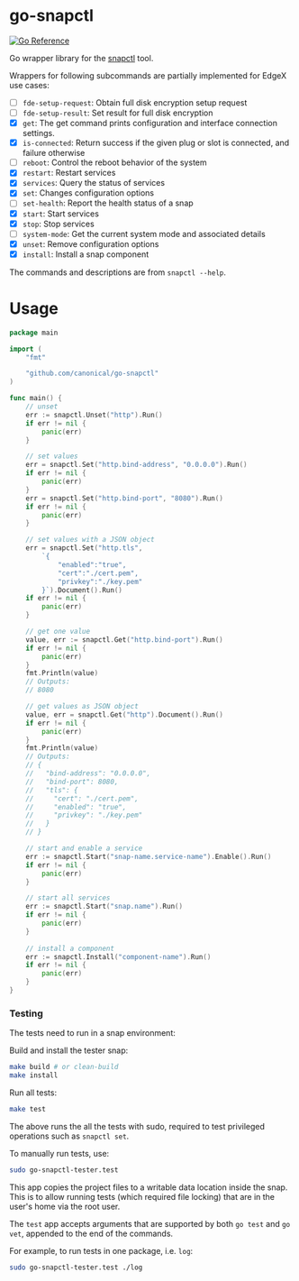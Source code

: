 # go-snapctl
[![Go Reference](https://pkg.go.dev/badge/github.com/canonical/go-snapctl.svg)](https://pkg.go.dev/github.com/canonical/go-snapctl)

Go wrapper library for the [snapctl](https://snapcraft.io/docs/using-snapctl) tool.

Wrappers for following subcommands are partially implemented for EdgeX use cases:

- [ ] `fde-setup-request`: Obtain full disk encryption setup request
- [ ] `fde-setup-result`: Set result for full disk encryption
- [x] `get`: The get command prints configuration and interface connection settings.                
- [x] `is-connected`: Return success if the given plug or slot is connected, and failure otherwise
- [ ] `reboot`: Control the reboot behavior of the system          
- [x] `restart`: Restart services    
- [x] `services`: Query the status of services      
- [x] `set`: Changes configuration options
- [ ] `set-health`: Report the health status of a snap
- [x] `start`: Start services 
- [x] `stop`: Stop services
- [ ] `system-mode`: Get the current system mode and associated details
- [x] `unset`: Remove configuration options
- [x] `install`: Install a snap component

The commands and descriptions are from `snapctl --help`.

# Usage

```go
package main

import (
	"fmt"

	"github.com/canonical/go-snapctl"
)

func main() {
	// unset
	err := snapctl.Unset("http").Run()
	if err != nil {
		panic(err)
	}

	// set values
	err = snapctl.Set("http.bind-address", "0.0.0.0").Run()
	if err != nil {
		panic(err)
	}
	err = snapctl.Set("http.bind-port", "8080").Run()
	if err != nil {
		panic(err)
	}

	// set values with a JSON object
	err = snapctl.Set("http.tls",
		`{
			"enabled":"true",
			"cert":"./cert.pem",
			"privkey":"./key.pem"
		}`).Document().Run()
	if err != nil {
		panic(err)
	}

	// get one value
	value, err := snapctl.Get("http.bind-port").Run()
	if err != nil {
		panic(err)
	}
	fmt.Println(value)
	// Outputs:
	// 8080

	// get values as JSON object
	value, err = snapctl.Get("http").Document().Run()
	if err != nil {
		panic(err)
	}
	fmt.Println(value)
	// Outputs:
	// {
	//   "bind-address": "0.0.0.0",
	//   "bind-port": 8080,
	//   "tls": {
	//     "cert": "./cert.pem",
	// 	   "enabled": "true",
	// 	   "privkey": "./key.pem"
	//   }
	// }

	// start and enable a service
	err := snapctl.Start("snap-name.service-name").Enable().Run()
	if err != nil {
		panic(err)
	}

	// start all services
	err := snapctl.Start("snap.name").Run()
	if err != nil {
		panic(err)
	}
	
	// install a component
	err := snapctl.Install("component-name").Run()
	if err != nil {
		panic(err)
	}
}
```

### Testing
The tests need to run in a snap environment:

Build and install the tester snap:
```bash
make build # or clean-build
make install 
```

Run all tests:
```bash
make test
```

The above runs the all the tests with sudo, required to test privileged operations such as `snapctl set`.

To manually run tests, use: 
```bash
sudo go-snapctl-tester.test
```

This app copies the project files to a writable data location inside the snap.
This is to allow running tests (which required file locking) that are in the user's home via the root user.

The `test` app accepts arguments that are supported by both `go test` and `go vet`, appended to the end of the commands.

For example, to run tests in one package, i.e. `log`:
```bash
sudo go-snapctl-tester.test ./log
```
